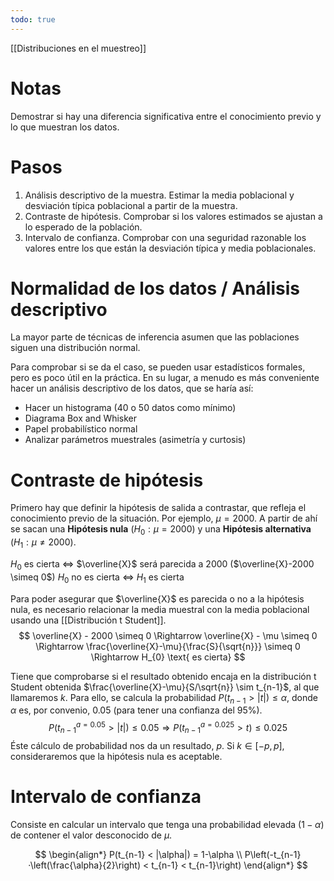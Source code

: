 ```yaml
---
todo: true
---
```

[[Distribuciones en el muestreo]]

# Notas 

Demostrar si hay una diferencia significativa entre el conocimiento previo y lo que muestran los datos.
# Pasos

1. Análisis descriptivo de la muestra. Estimar la media poblacional y desviación típica poblacional a partir de la muestra.
2. Contraste de hipótesis. Comprobar si los valores estimados se ajustan a lo esperado de la población.
3. Intervalo de confianza. Comprobar con una seguridad razonable los valores entre los que están la desviación típica y media poblacionales.

# Normalidad de los datos / Análisis descriptivo

La mayor parte de técnicas de inferencia asumen que las poblaciones siguen una distribución normal.

Para comprobar si se da el caso, se pueden usar estadísticos formales, pero es poco útil en la práctica. En su lugar, a menudo es más conveniente hacer un análisis descriptivo de los datos, que se haría así:

- Hacer un histograma (40 o 50 datos como mínimo)
- Diagrama Box and Whisker
- Papel probabilístico normal
- Analizar parámetros muestrales (asimetría y curtosis)

# Contraste de hipótesis

Primero hay que definir la hipótesis de salida a contrastar, que refleja el conocimiento previo de la situación. Por ejemplo, $\mu = 2000$. A partir de ahí se sacan una **Hipótesis nula** ($H_{0}: \mu = 2000$) y una **Hipótesis alternativa** ($H_{1} : \mu \neq 2000$).

$H_{0}$ es cierta $\Leftrightarrow$ $\overline{X}$ será parecida a 2000 ($\overline{X}-2000 \simeq 0$)
$H_{0}$ no es cierta $\Leftrightarrow$ $H_{1}$ es cierta

Para poder asegurar que $\overline{X}$ es parecida o no a la hipótesis nula, es necesario relacionar la media muestral con la media poblacional usando una [[Distribución t Student]].
$$
\overline{X} - 2000 \simeq 0 \Rightarrow \overline{X} - \mu \simeq 0 \Rightarrow \frac{\overline{X}-\mu}{\frac{S}{\sqrt{n}}} \simeq 0 \Rightarrow H_{0} \text{ es cierta}
$$

Tiene que comprobarse si el resultado obtenido encaja en la distribución t Student obtenida $\frac{\overline{X}-\mu}{S/\sqrt{n}} \sim t_{n-1}$, al que llamaremos $k$. Para ello, se calcula la probabilidad $P(t_{n-1} > |t|) \leq \alpha$, donde $\alpha$ es, por convenio, 0.05 (para tener una confianza del 95%).
$$
P(t^{a=0.05}_{n-1} > |t|) \leq 0.05 \Rightarrow 
P(t^{a=0.025}_{n-1} > t) \leq 0.025
$$
Éste cálculo de probabilidad nos da un resultado, $p$. Si $k\in{[-p,p]}$, consideraremos que la hipótesis nula es aceptable.

# Intervalo de confianza

Consiste en calcular un intervalo que tenga una probabilidad elevada ($1-\alpha$) de contener el valor desconocido de $\mu$.

$$
\begin{align*}
P(t_{n-1} < |\alpha|) = 1-\alpha \\
P\left(-t_{n-1}·\left(\frac{\alpha}{2}\right) < t_{n-1} < t_{n-1}\right)
\end{align*}
$$
